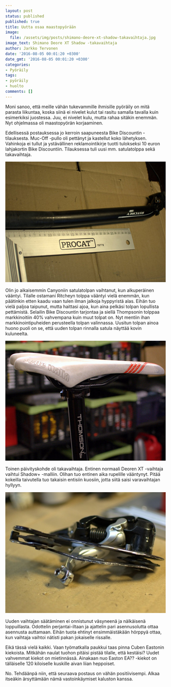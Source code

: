 ```yaml
---
layout: post
status: published
published: true
title: Uutta osaa maastopyörään
image:
  file: /assets/img/posts/shimano-deore-xt-shadow-takavaihtaja.jpg
image_text: Shimano Deore XT Shadow -takavaihtaja
author: Jarkko Tervonen
date: '2016-08-05 00:01:20 +0300'
date_gmt: '2016-08-05 00:01:20 +0300'
categories:
- Pyöräily
tags:
- pyöräily
- huolto
comments: []
---
```

Moni sanoo, että meille vähän tukevammille ihmisille pyöräily on mitä parasta liikuntaa, koska siinä ei nivelet kulut tai rasitu samalla tavalla kuin esimerkiksi juostessa. Juu, ei nivelet kulu, mutta rahaa sitäkin enemmän. Nyt ohjelmassa oli maastopyörän korjaaminen.

Edellisessä postauksessa jo kerroin saapuneesta Bike Discountin -tilauksesta. Muc-Off -pullo oli pettänyt ja kastellut koko lähetyksen. Vahinkoja ei tullut ja ystävällinen reklamointikirje tuotti tulokseksi 10 euron lahjakortin Bike Discountiin. Tilauksessa tuli uusi mm. satulatolppa sekä takavaihtaja.

<amp-img src="/assets/img/posts/vaantynyt-ritchey-satulatolppa.jpg" alt="Vääntynyt Ritchey-satulatolppa" width="4" height="3" layout="responsive">
  <noscript><img src="/assets/img/posts/vaantynyt-ritchey-satulatolppa.jpg" alt="Vääntynyt Ritchey-satulatolppa" /></noscript>
</amp-img>

Olin jo aikaisemmin Canyoniin satulatolpan vaihtanut, kun alkuperäinen vääntyi. Tilalle ostamani Ritcheyn tolppa vääntyi vielä enemmän, kun päätinkin etten kaadu vaan tulen ilman jalkoja hyppyristä alas. Eihän tuo vielä paljoa taipunut, mutta haittasi ajoa, kun aina pelkäsi tolpan lopullista pettämistä. Selailin Bike Discountin tarjontaa ja siellä Thompsonin tolppaa markkinoitiin 40% vahvempana kuin muut tolpat on. Nyt mentiin ihan markkinointipuheiden perusteella tolpan valinnassa. Uusitun tolpan ainoa huono puoli on se, että uuden tolpan rinnalla satula näyttää kovin kuluneelta.

<amp-img src="/assets/img/posts/thompson-satulatolppa.jpg" alt="Thompson-satulatolppa" width="4" height="3" layout="responsive">
  <noscript><img src="/assets/img/posts/thompson-satulatolppa.jpg" alt="Thompson-satulatolppa" /></noscript>
</amp-img>

Toinen päivityskohde oli takavaihtaja. Entinen normaali Deoren XT -vaihtaja vaihtui Shadow+ -malliin. Olihan tuo entinen aika rupelille vääntynyt. Pitää kokeilla taivutella tuo takaisin entisiin kuosiin, jotta siitä saisi varavaihtajan hyllyyn.

<amp-img src="/assets/img/posts/kolhuja-ottanut-shimanon-deore-xt-takavaihtaja.jpg" alt="Kolhuja ottanut Shimanon Deore XT -takavaihtaja" width="4" height="3" layout="responsive">
  <noscript><img src="/assets/img/posts/kolhuja-ottanut-shimanon-deore-xt-takavaihtaja.jpg" alt="Kolhuja ottanut Shimanon Deore XT -takavaihtaja" /></noscript>
</amp-img>

Uuden vaihtajan säätäminen ei onnistunut väsyneenä ja nälkäisenä loppuillasta. Odottelin perjantai-iltaan ja ajattelin pari asennusolutta ottaa asennusta auttamaan. Eihän tuota ehtinyt ensimmäistäkään hörppyä ottaa, kun vaihtaja vaihtoi nätisti pakan jokaiselle rissalle.

Eikä tässä vielä kaikki. Vaan työmatkalla paukkui taas pinna Cuben Eastonin kiekoista. Mitkähän naulat tuohon pitäisi pistää tilalle, että kestäisi? Uudet vahvemmat kiekot on mietinnässä. Ainakaan nuo Easton EA?? -kiekot on tälläiselle 120 kiloiselle kuskille aivan liian heppoiset.

No. Tehdäänpä niin, että seuraava postaus on vähän positiivisempi. Alkaa itseäkin ärsyttämään nämä vastoinkäymiset kaluston kanssa.
